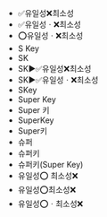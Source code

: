 ﻿- ✅유일성❌최소성
- ✅유일성ㆍ❌최소성
- ⭕유일성ㆍ❌최소성
- S Key
- SK
- SK▶️✅유일성❌최소성
- SK▶️✅유일성ㆍ❌최소성
- SKey
- Super Key
- Super 키
- SuperKey
- Super키
- 슈퍼
- 슈퍼키
- 슈퍼키(Super Key)
- 유일성⭕ 최소성❌
- 유일성⭕최소성❌
- 유일성⭕ㆍ최소성❌
